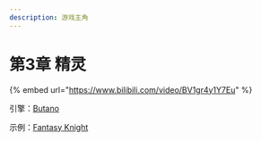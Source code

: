 ```yaml
---
description: 游戏主角
---
```


# 第3章 精灵

{% embed url="https://www.bilibili.com/video/BV1gr4y1Y7Eu" %}

引擎：[Butano](https://gvaliente.github.io/butano/getting\_started.html)

示例：[Fantasy Knight](https://aamatniekss.itch.io/fantasy-knight-free-pixelart-animated-character)
